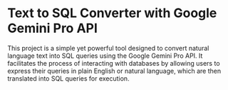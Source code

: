 # Text to SQL Converter with Google Gemini Pro API

This project is a simple yet powerful tool designed to convert natural language text into SQL queries using the Google Gemini Pro API. It facilitates the process of interacting with databases by allowing users to express their queries in plain English or natural language, which are then translated into SQL queries for execution.
